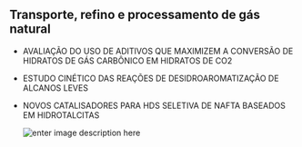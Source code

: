 


##  Transporte, refino e processamento de gás natural

  

- AVALIAÇÃO DO USO DE ADITIVOS QUE MAXIMIZEM A CONVERSÃO DE HIDRATOS DE GÁS CARBÔNICO EM HIDRATOS DE CO2

  

- ESTUDO CINÉTICO DAS REAÇÕES DE DESIDROAROMATIZAÇÃO DE ALCANOS LEVES

  

- NOVOS CATALISADORES PARA HDS SELETIVA DE NAFTA BASEADOS EM HIDROTALCITAS

  ![enter image description here](../img/transporte.png)
